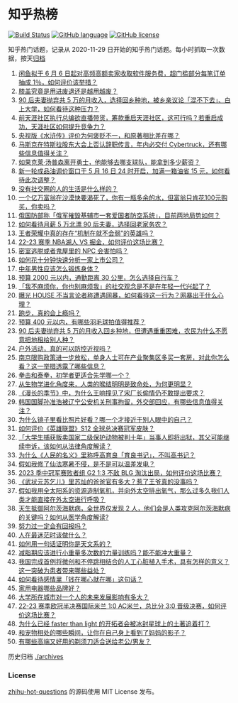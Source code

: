 # 知乎热榜
[![Build Status](https://github.com/ToWeLong/zhihu-hot-questions/workflows/CI/badge.svg)](https://github.com/ToWeLong/zhihu-hot-questions/actions)
[![GitHub language](https://img.shields.io/badge/language-golang-orange.svg)](https://golang.org/)
[![GitHub license](https://img.shields.io/github/license/ToWeLong/zhihu-hot-questions)](https://github.com/ToWeLong/zhihu-hot-questions/blob/main/LICENSE)

知乎热门话题，记录从 2020-11-29 日开始的知乎热门话题。每小时抓取一次数据，按天[归档](./archives)

<!-- BEGIN -->

1. [闲鱼拟于 6 月 6 日起对高频高额卖家收取软件服务费，超门槛部分每笔订单抽成 1％，如何评价该举措？](https://www.zhihu.com/question/601277544)
1. [膝盖究竟是用进废退还是越用越废？](https://www.zhihu.com/question/420339308)
1. [90 后夫妻抛弃共 5 万的月收入，选择回乡种地，被乡亲议论「混不下去」、白上大学，如何看待这种压力？](https://www.zhihu.com/question/601373198)
1. [前天涯社区执行总编欲直播带货，筹款重启天涯社区，这可行吗？若重启成功，天涯社区如何提升竞争力？](https://www.zhihu.com/question/601295768)
1. [央视版《水浒传》评价为何褒贬不一，和原著相比差在哪？](https://www.zhihu.com/question/600638081)
1. [马斯克在特斯拉股东大会上否认辞职传言，年内必交付 Cybertruck，还有哪些信息值得关注？](https://www.zhihu.com/question/600386533)
1. [如果克莱·汤普森离开勇士，他能够去哪支球队，能拿到多少薪资？](https://www.zhihu.com/question/601074779)
1. [新一轮成品油调价窗口于 5 月 16 日 24 时开启，加满一箱油省 15 元，如何看待此次调整？](https://www.zhihu.com/question/601298043)
1. [没有社交圈的人的生活是什么样的？](https://www.zhihu.com/question/284102524)
1. [一个亿万富翁在沙漠快要渴死了，你有一瓶多余的水，但富翁只肯花100元购买，你卖吗？](https://www.zhihu.com/question/600146021)
1. [俄国防部称「俄军摧毁基辅市一套爱国者防空系统」，目前两地局势如何？](https://www.zhihu.com/question/601337665)
1. [如何看待月薪 5 万北漂 90 后夫妻，选择回老家务农？](https://www.zhihu.com/question/601373739)
1. [王者荣耀中真的存在“机制在就不会弱”的英雄吗？](https://www.zhihu.com/question/595891450)
1. [22-23 赛季 NBA湖人 VS 掘金，如何评价这场比赛？](https://www.zhihu.com/question/601421757)
1. [密室逃脱或者鬼屋里的 NPC 会害怕吗？](https://www.zhihu.com/question/347329365)
1. [如何花十分钟快速分析一家上市公司？](https://www.zhihu.com/question/543193716)
1. [中年男性应该怎么锻炼身体？](https://www.zhihu.com/question/578373175)
1. [预算 2000 元以内，通勤距离 30 公里，怎么选择自行车？](https://www.zhihu.com/question/600158572)
1. [「我不麻烦你，你也别麻烦我」的社交观念是不是在年轻一代兴起了？](https://www.zhihu.com/question/600490461)
1. [曝光 HOUSE 不当言论者称遭遇网暴，如何看待这一行为？网暴出于什么心理？](https://www.zhihu.com/question/601269215)
1. [跑步，真的会上瘾吗？](https://www.zhihu.com/question/600702257)
1. [预算 400 元以内，有哪些羽毛球拍值得推荐？](https://www.zhihu.com/question/599657415)
1. [90 后夫妻抛弃共 5 万的月收入回乡种地，但遭遇重重困难，农民为什么不愿意把地租给别人种？](https://www.zhihu.com/question/601373476)
1. [户外活动，真的可以防控近视吗？](https://www.zhihu.com/question/597602967)
1. [南京限购政策进一步放松，单身人士可在产业聚集区多买一套房，对此你怎么看？这一举措透露了哪些信息？](https://www.zhihu.com/question/601243156)
1. [拳击和泰拳，初学者更适合先学哪一个？](https://www.zhihu.com/question/596543122)
1. [从生物学进化角度来，人类的喉结明明是致命处，为何更明显？](https://www.zhihu.com/question/597957066)
1. [《漫长的季节》中，为什么王响撞见了宋厂长偷情仍不敢提出要求？](https://www.zhihu.com/question/600965284)
1. [韩国国脚孙准浩被辽宁公安机关刑事拘留，外交部回应，有哪些信息值得关注？](https://www.zhihu.com/question/601277146)
1. [为什么镜子里看比照片好看？哪一个才接近于别人眼中的自己？](https://www.zhihu.com/question/29077038)
1. [如何评价《英雄联盟》S12 全球总决赛冠军皮肤？](https://www.zhihu.com/question/601386808)
1. [「大学生捕获贩卖国家二级保护动物被判十年」当事人即将出狱，其父可能继续申诉，该如何从法律角度解读？](https://www.zhihu.com/question/600572261)
1. [为什么《人民的名义》里称呼高育良「育良书记」，不叫高书记？](https://www.zhihu.com/question/531339027)
1. [假如我修了仙法寒暑不侵，是不是可以温差发电？](https://www.zhihu.com/question/600495239)
1. [2023 季中冠军赛败者组 G2 1:3 不敌 BLG 淘汰出局，如何评价这场比赛？](https://www.zhihu.com/question/601322269)
1. [《武状元苏乞儿》里苏灿的爸爸官有多大？惹了王爷真的没事吗？](https://www.zhihu.com/question/600657398)
1. [假如我用全太阳系的资源造制氧机，并向外太空排出氧气，那么过多久我们人类才能直接在外太空进行呼吸？](https://www.zhihu.com/question/600399507)
1. [天生抵御阿尔茨海默病，全世界仅发现 2 人，他们会是人类攻克阿尔茨海默病的关键吗？如何从医学角度解读?](https://www.zhihu.com/question/601337221)
1. [努力过一定会有回报吗？](https://www.zhihu.com/question/595730354)
1. [人在最迷茫时该做什么？](https://www.zhihu.com/question/595521100)
1. [如何用一句话证明你是天文系的？](https://www.zhihu.com/question/600284364)
1. [减脂期应该进行小重量多次数的力量训练吗？能不能冲大重量？](https://www.zhihu.com/question/596472787)
1. [我国完成首例将微创和不停跳相结合的人工心脏植入手术，具有怎样的意义？这一突破为患者带来哪些益处？](https://www.zhihu.com/question/601270409)
1. [如何看待感情里「钱在哪心就在哪」这句话？](https://www.zhihu.com/question/599386499)
1. [家用电器哪些品牌好？](https://www.zhihu.com/question/413900076)
1. [大学所在城市对一个人的未来发展影响有多大？](https://www.zhihu.com/question/600897516)
1. [22-23 赛季欧冠半决赛国际米兰 1:0 AC米兰，总比分 3:0 晋级决赛，如何评价这场比赛？](https://www.zhihu.com/question/601399551)
1. [为什么已经 faster than light 的开拓者会被冰封星球上的土著追着打？](https://www.zhihu.com/question/599289272)
1. [和宠物相处的哪些瞬间，让你在自己身上看到了妈妈的影子？](https://www.zhihu.com/question/600617358)
1. [有哪些高端又好用的剃须刀适合送给老公/男友？](https://www.zhihu.com/question/599191365)

<!-- END -->

历史归档 [./archives](./archives)


### License
[zhihu-hot-questions](https://github.com/towelong/zhihu-hot-questions) 的源码使用 MIT License 发布。